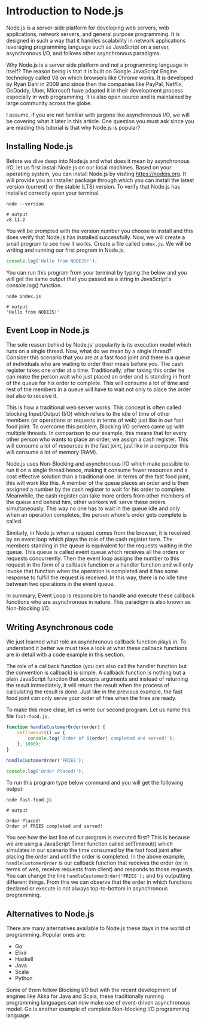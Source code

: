 # Introduction to Node.js

Node.js is a server-side platform for developing web servers, web applications, network servers, and general purpose programming. It is designed in such a way that it handles scalability in network applications leveraging programming language such as JavaScript on a server, asynchronous I/O, and follows other asynchronous paradigms.

Why Node.js is a server side platform and not a programming language in itself? The reason being is that it is built on Google JavaScript Engine technology called V8 on which browsers like Chrome works. It is developed by Ryan Dahl in 2009 and since then the companies like PayPal, Netflix, GoDaddy, Uber, Microsoft have adapted it in their development process especially in web programming. It is also open source and is maintained by large community across the globe.

I assume, if you are not familiar with jargons like asynchronous I/O, we will be covering what it later in this article. One question you must ask since you are reading this tutorial is that why Node.js is popular?

## Installing Node.js

Before we dive deep into Node.js and what does it mean by asynchronous I/O, let us first install Node.js on our local machines. Based on your operating system, you can install Node.js by visiting https://nodejs.org. It will provide you an installer package through which you can install the latest version (current) or the stable (LTS) version. To verify that Node.js has installed correctly open your terminal.

```shell
node --version

# output
v8.11.2
```

You will be prompted with the version number you choose to install and this does verify that Node.js has installed successfully. Now, we will create a small program to see how it works. Create a file called `index.js`. We will be writing and running our first program in Node.js.

```js
console.log('Hello from NODEJS!');
```

You can run this program from your terminal by typing the below and you will get the same output that you passed as a string in JavaScript's console.log() function.

```shell
node index.js

# output
'Hello from NODEJS!'
```

## Event Loop in Node.js

The sole reason behind by Node.js' popularity is its execution model which runs on a single thread. Now, what do we mean by a single thread? Consider this scenario that you are at a fast food joint and there is a queue of individuals who are waiting to order their meals before you. The cash register takes one order at a time. Traditionally, after taking this order he can make the person wait who just placed an order and is standing in front of the queue for his order to complete. This will consume a lot of time and rest of the members in a queue will have to wait not only to place the order but also to receive it.

This is how a traditional web server works. This concept is often called blocking Input/Output (I/O) which refers to the idle of time of other members (or operations or requests in terms of web) just like in our fast food joint. To overcome this problem, Blocking I/O servers came up with multiple threads. In comparison to our example, this means that for every other person who wants to place an order, we assign a cash register. This will consume a lot of resources in the fast joint, just like in a computer this will consume a lot of memory (RAM).

Node.js uses Non-Blocking and asynchronous I/O which make possible to run it on a single thread hence, making it consume fewer resources and a cost effective solution than a traditional one. In terms of the fast food joint, this will work like this. A member of the queue places an order and is then assigned a number by the cash register to wait for his order to complete. Meanwhile, the cash register can take more orders from other members of the queue and behind him, other workers will serve these orders simultaneously. This way no one has to wait in the queue idle and only when an operation completes, the person whom's order gets complete is called.

Similarly, in Node.js when a request comes from the browser, it is received by an event loop which plays the role of the cash register here. The members standing in the queue is equivalent for the requests waiting in the queue. This queue is called event queue which receives all the orders or requests concurrently. Then the event loop assigns the number to this request in the form of a callback function or a handler function and will only invoke that function when the operation is completed and it has some response to fulfill the request is received. In this way, there is no idle time between two operations in the event queue.

In summary, Event Loop is responsible to handle and execute these callback functions who are asynchronous in nature. This paradigm is also known as Non-blocking I/O.

## Writing Asynchronous code

We just learned what role an asynchronous callback function plays in. To understand it better we must take a look at what these callback functions are in detail with a code example in this section.

The role of a callback function (you can also call the handler function but the convention is callback) is simple. A callback function is nothing but a plain JavaScript function that accepts arguments and instead of returning the result immediately, it will return the result when the process of calculating the result is done. Just like in the previous example, the fast food joint can only serve your order of fries when the fries are ready.

To make this more clear, let us write our second program. Let us name this file `fast-food.js`.

```js
function handleCustomerOrder(order) {
	setTimeout(() => {
		console.log(`Order of ${order} completed and served!`);
	}, 1000);
}

handleCustomerOrder('FRIES');

console.log('Order Placed!');
```

To run this program type below command and you will get the following output:

```shell
node fast-food.js

# output

Order Placed!
Order of FRIES completed and served!
```

You see how the last line of our program is executed first? This is because we are using a JavaScript Timer function called setTimeout() which simulates in our scenario the time consumed by the fast food joint after placing the order and until the order is completed. In the above example, `handleCustomerOrder` is our callback function that receives the order (or in terms of web, receive requests from client) and responds to those requests. You can change the line `handleCustomerOrder('FRIES');` and try outputting different things. From this we can observe that the order in which functions declared or execute is not always top-to-bottom in asynchronous programming.

## Alternatives to Node.js

There are many alternatives available to Node.js these days in the world of programming. Popular ones are:

- Go
- Elixir
- Haskell
- Java
- Scala
- Python

Some of them follow Blocking I/O but with the recent development of engines like Akka for Java and Scala, these traditionally running programming languages can now make use of event-driven asynchronous model. Go is another example of complete Non-blocking I/O programming language.
